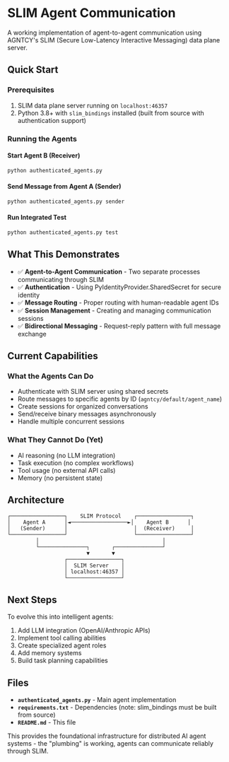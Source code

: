 # SLIM Agent Communication

A working implementation of agent-to-agent communication using AGNTCY's SLIM (Secure Low-Latency Interactive Messaging) data plane server.

## Quick Start

### Prerequisites
1. SLIM data plane server running on `localhost:46357`
2. Python 3.8+ with `slim_bindings` installed (built from source with authentication support)

### Running the Agents

#### Start Agent B (Receiver)
```bash
python authenticated_agents.py
```

#### Send Message from Agent A (Sender)
```bash
python authenticated_agents.py sender
```

#### Run Integrated Test
```bash
python authenticated_agents.py test
```

## What This Demonstrates

- ✅ **Agent-to-Agent Communication** - Two separate processes communicating through SLIM
- ✅ **Authentication** - Using PyIdentityProvider.SharedSecret for secure identity
- ✅ **Message Routing** - Proper routing with human-readable agent IDs
- ✅ **Session Management** - Creating and managing communication sessions
- ✅ **Bidirectional Messaging** - Request-reply pattern with full message exchange

## Current Capabilities

### What the Agents Can Do
- Authenticate with SLIM server using shared secrets
- Route messages to specific agents by ID (`agntcy/default/agent_name`)
- Create sessions for organized conversations
- Send/receive binary messages asynchronously
- Handle multiple concurrent sessions

### What They Cannot Do (Yet)
- AI reasoning (no LLM integration)
- Task execution (no complex workflows)
- Tool usage (no external API calls)
- Memory (no persistent state)

## Architecture

```
┌─────────────────┐    SLIM Protocol    ┌─────────────────┐
│    Agent A      │◄──────────────────►│    Agent B      │
│   (Sender)      │                     │  (Receiver)     │
└─────────────────┘                     └─────────────────┘
         │                                       │
         └───────────────┐       ┌───────────────┘
                         ▼       ▼
                  ┌─────────────────┐
                  │  SLIM Server    │
                  │ localhost:46357 │
                  └─────────────────┘
```

## Next Steps

To evolve this into intelligent agents:
1. Add LLM integration (OpenAI/Anthropic APIs)
2. Implement tool calling abilities
3. Create specialized agent roles
4. Add memory systems
5. Build task planning capabilities

## Files

- **`authenticated_agents.py`** - Main agent implementation
- **`requirements.txt`** - Dependencies (note: slim_bindings must be built from source)
- **`README.md`** - This file

This provides the foundational infrastructure for distributed AI agent systems - the "plumbing" is working, agents can communicate reliably through SLIM.